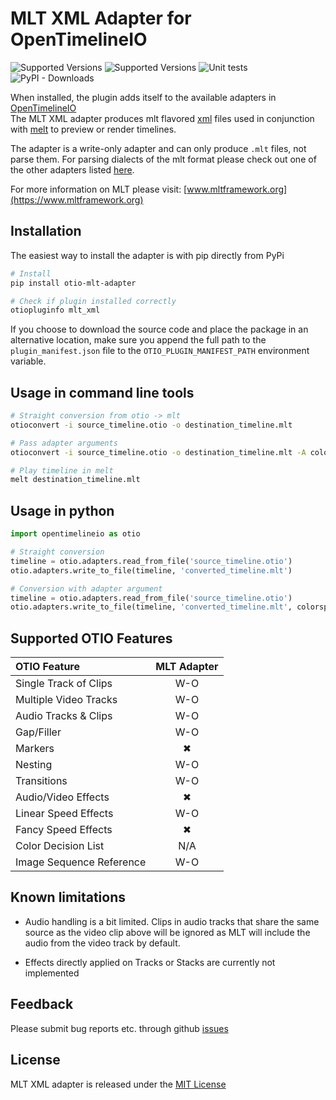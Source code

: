 # MLT XML Adapter for OpenTimelineIO 

![Supported Versions](https://img.shields.io/badge/OpenTimelineIO-0.12.1%2C%200.13.0-green.svg)
![Supported Versions](https://img.shields.io/badge/python-2.7%2C%203.7%2C%203.8-blue.svg)
![Unit tests](https://github.com/apetrynet/otio-mlt-adapter/workflows/tests/badge.svg?branch=main&event=push)
![PyPI - Downloads](https://img.shields.io/pypi/dm/otio-mlt-adapter?label=PyPi%20downloads)

When installed, the plugin adds itself to the available adapters in 
[OpenTimelineIO](http://opentimeline.io/) <br>
The MLT XML adapter produces mlt flavored [xml](https://www.mltframework.org/docs/mltxml/) 
files used in conjunction with [melt](https://www.mltframework.org/docs/melt/) 
to preview or render timelines.

The adapter is a write-only adapter and can only produce `.mlt` files, 
not parse them. For parsing dialects of the mlt format please check out one 
of the other adapters listed [here](https://github.com/PixarAnimationStudios/OpenTimelineIO/wiki/Tools-and-Projects-Using-OpenTimelineIO).

For more information on MLT please visit: [www.mltframework.org](https://www.mltframework.org)


## Installation

The easiest way to install the adapter is with pip directly from PyPi
```bash
# Install
pip install otio-mlt-adapter

# Check if plugin installed correctly
otiopluginfo mlt_xml
```
If you choose to download the source code and place the package in an alternative 
location, make sure you append the full path to the `plugin_manifest.json` file 
to the `OTIO_PLUGIN_MANIFEST_PATH` environment variable. 


## Usage in command line tools

```bash
# Straight conversion from otio -> mlt
otioconvert -i source_timeline.otio -o destination_timeline.mlt

# Pass adapter arguments
otioconvert -i source_timeline.otio -o destination_timeline.mlt -A colorspace=709

# Play timeline in melt
melt destination_timeline.mlt
```


## Usage in python

```python
import opentimelineio as otio

# Straight conversion
timeline = otio.adapters.read_from_file('source_timeline.otio')
otio.adapters.write_to_file(timeline, 'converted_timeline.mlt')

# Conversion with adapter argument
timeline = otio.adapters.read_from_file('source_timeline.otio')
otio.adapters.write_to_file(timeline, 'converted_timeline.mlt', colorspace=709)
```


## Supported OTIO Features

| OTIO Feature            | MLT Adapter |
| :---------------------- | :---------: |
|Single Track of Clips    | W-O         |
|Multiple Video Tracks    | W-O         |
|Audio Tracks & Clips     | W-O         |
|Gap/Filler               | W-O         |
|Markers                  |  ✖          |
|Nesting                  | W-O         |
|Transitions              | W-O         |
|Audio/Video Effects      |  ✖          |
|Linear Speed Effects     | W-O         |
|Fancy Speed Effects      |  ✖          |
|Color Decision List      | N/A         |
|Image Sequence Reference | W-O         |


## Known limitations
* Audio handling is a bit limited. Clips in audio tracks that share the same 
  source as the video clip above will be ignored as MLT will include the audio 
  from the video track by default.

* Effects directly applied on Tracks or Stacks are currently not implemented


## Feedback
Please submit bug reports etc. through github [issues](https://github.com/apetrynet/otio-mlt-adapter/issues)


## License
MLT XML adapter is released under the [MIT License](https://github.com/apetrynet/otio-mlt-adapter/blob/main/LICENSE.txt)
